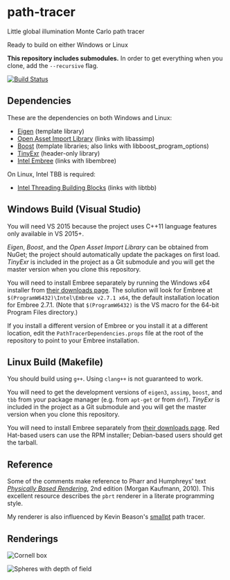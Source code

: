 path-tracer
===========

Little global illumination Monte Carlo path tracer

Ready to build on either Windows or Linux

**This repository includes submodules.** In order to get everything when you
clone, add the `--recursive` flag.

[![Build Status](https://semaphoreapp.com/api/v1/projects/f17e953b-83a4-4364-a2e3-04e1f126be21/317820/shields_badge.svg)](https://semaphoreapp.com/sdao/path-tracer)

Dependencies
------------
These are the dependencies on both Windows and Linux:
* [Eigen](http://eigen.tuxfamily.org/)
  (template library)
* [Open Asset Import Library](http://assimp.sourceforge.net/)
  (links with libassimp)
* [Boost](http://www.boost.org/)
  (template libraries; also links with libboost_program_options)
* [TinyExr](https://github.com/syoyo/tinyexr)
  (header-only library)
* [Intel Embree](http://embree.github.io/)
  (links with libembree)

On Linux, Intel TBB is required:
* [Intel Threading Building Blocks](https://www.threadingbuildingblocks.org/)
  (links with libtbb)

Windows Build (Visual Studio)
-----------------------------
You will need VS 2015 because the project uses C++11 language features only
available in VS 2015+.

_Eigen_, _Boost_, and the _Open Asset Import Library_ can be obtained from
NuGet; the project should automatically update the packages on first load.
_TinyExr_ is included in the project as a Git submodule and you will get the
master version when you clone this repository.

You will need to install Embree separately by running the Windows x64 installer
from [their downloads page](https://embree.github.io/downloads.html). The
solution will look for Embree at `$(ProgramW6432)\Intel\Embree v2.7.1 x64`,
the default installation location for Embree 2.7.1. (Note that `$(ProgramW6432)`
is the VS macro for the 64-bit Program Files directory.)

If you install a different version of Embree or you install it at a different
location, edit the `PathTracerDependencies.props` file at the root of the
repository to point to your Embree installation.

Linux Build (Makefile)
----------------------
You should build using `g++`. Using `clang++` is not guaranteed to work.

You will need to get the development versions of `eigen3`, `assimp`, `boost`,
and `tbb` from your package manager (e.g. from `apt-get` or from `dnf`).
_TinyExr_ is included in the project as a Git submodule and you will get the
master version when you clone this repository.

You will need to install Embree separately from
[their downloads page](https://embree.github.io/downloads.html). Red Hat-based
users can use the RPM installer; Debian-based users should get the tarball.

Reference
---------
Some of the comments make reference to Pharr and Humphreys' text
[*Physically Based Rendering*](pbrt.org), 2nd edition (Morgan Kaufmann, 2010).
This excellent resource describes the `pbrt` renderer in a literate
programming style.

My renderer is also influenced by Kevin Beason's
[smallpt](http://www.kevinbeason.com/smallpt/) path tracer.

Renderings
----------
![Cornell box](https://raw.githubusercontent.com/wiki/sdao/path-tracer/pathtracer_dragon_800iters_30min.png)

![Spheres with depth of field](https://raw.githubusercontent.com/wiki/sdao/path-tracer/pathtracer_spheres_800iters_20min.png)
